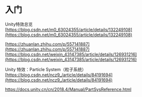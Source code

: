 # 入门

Unity特效总览 [https://blog.csdn.net/m0_63024355/article/details/132249108](https://blog.csdn.net/m0_63024355/article/details/132249108)

[https://zhuanlan.zhihu.com/p/557141887](https://zhuanlan.zhihu.com/p/557141887)
[https://blog.csdn.net/weixin_43147385/article/details/126931216](https://blog.csdn.net/weixin_43147385/article/details/126931216)

Unity 特效：Particle System（粒子系统） [https://blog.csdn.net/ncz9_/article/details/84191694](https://blog.csdn.net/ncz9_/article/details/84191694)


https://docs.unity.cn/cn/2018.4/Manual/PartSysReference.html
